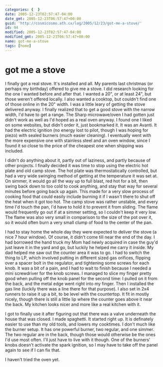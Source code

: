 ```yaml
---
categories: {  }
date: 2005-12-23T02:57:47-04:00
date_gmt: 2005-12-23T06:57:47+00:00
guid: 'http://cosmicosmo.ath.cx/log/2005/12/23/got-me-a-stove/'
id: 94
modified: 2005-12-23T02:57:47-04:00
modified_gmt: 2005-12-23T06:57:47+00:00
name: got-me-a-stove
tags: [home]
---
```


got me a stove
==============

I finally got a real stove.  It's installed and all.  My parents last christmas (or perhaps my birthday) offered to give me a stove.  I did research looking for the one I wanted before and after that.  I wanted a 20", or at least 24", but those weren't offered locally.  I also wanted a cooktop, but couldn't find one of those online in the 20" width.  I was a little leary of getting the stove delivered anyway.  I finally realized that to get a good stove with the narrow width, I'd have to get a range.  The Sharp microwave/oven I had gotten just didn't work as well as I'd hoped as a real oven anyway.  I found one I liked on some websites, but didn't order it, just bookmarked it.  It was an Avanti.  It had the electric ignition (no energy lost to pilot, though I was hoping for piezo) with sealed burners (much easier cleaning).  I eventually went with the more expensive one with stainless steel and an oven window, since I found it so close to the price of the cheapest one when shipping was included.

I didn't do anything about it, partly out of laziness, and partly because of other projects.  I finally decided it was time to stop using the electric hot plate and old camp stove.  The hot plate was thermostatically controlled, but had a very wide swinging method of getting at the temperature it was set at.  On simmer, it would go all the way up to full blast, red hot for a bit, then swing back down to too cold to cook anything, and stay that way for several minutes before going back up again.  This made for a very slow process of cooking food that could easily include burning it if I wasn't there to shut off the heat when it got too hot.  The camp stove was rather unstable, and every time I'd touch the pan, I'd have to hold it to prevent it from sliding.  The flame would frequently go out if at a simmer setting, so I couldn't keep it very low.  The flame was also very small in comparison to the size of the pot over it, so it would often burn a very small clump of food to the center of the pan.

I had to stay home the whole day they were expected to deliver the stove (a nice 7 hour window).  Of course, it didn't come till near the end of the day.  I had borrowed the hand truck my Mom had newly acquired in case the guy'd just leave it in the yard and go, but luckily he helped me carry it inside.  My dad helped me saw out the counter area it was to go.  I had to switch the thing to LP, which involved putting in different sized gas orifices, flipping over a spacer bolt in the regulator, and tightening some screws for each knob.  It was a bit of a pain, and I had to wait to finish because I needed a mini screwdriver for the knob screws.  I managed to slice my finger pretty good when pulling off the knob panel for the second time:  I pulled on it from the back, and the metal edge went right into my finger.  Then I installed the gas line (luckily there was a line there for that purpose).  I also set in 2x4 runners to raise it up a bit, to be level with the countertop.  It fit in mostly nicely, though there is still a little lip where the counter goes above it near the back.  My kitchen looks nicer and more like a real kitchen with it.

I got to finally use it after figuring out that there was a valve underneath the house that was closed.  I made spaghetti.  It started right up.  It is definately easier to use than my old tools, and lowers my cooktimes.  I don't much like the burner setup.  It has one powerful burner, two regular, and one simmer.  The two regular are in the back, though those would otherwise be the ones I'd use most often.  I'll just have to live with it though.  One of the burners' knobs doesn't activate the spark ignition, so I may have to take off the panel again to see if I can fix that.

I haven't tried the oven yet.
